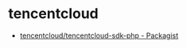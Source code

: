 # tencentcloud

- [tencentcloud/tencentcloud-sdk-php - Packagist](https://packagist.org/packages/tencentcloud/tencentcloud-sdk-php)
